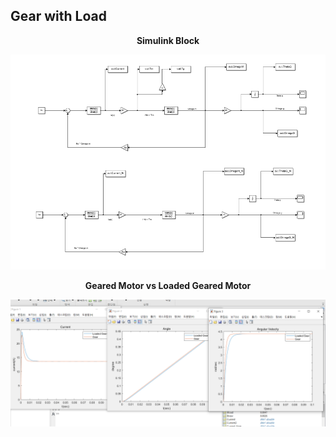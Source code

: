 ## Gear with Load 

<div align="center">

**Simulink Block**

![img.png](img.png)

**Geared Motor vs Loaded Geared Motor**

![img_1.png](img_1.png)

</div>